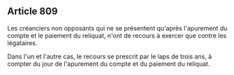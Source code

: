 Article 809
----
Les créanciers non opposants qui ne se présentent qu'après l'apurement du compte
et le paiement du reliquat, n'ont de recours à exercer que contre les
légataires.

Dans l'un et l'autre cas, le recours se prescrit par le laps de trois ans, à
compter du jour de l'apurement du compte et du paiement du reliquat.
